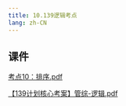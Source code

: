 ```yaml
---
title: 10.139逻辑考点
lang: zh-CN
---
```



## 课件
[考点10：排序.pdf](..%2F..%2Fpublic%2Flogic%2F3.%E9%80%BB%E8%BE%91-139%E5%88%86%2F10.139%E9%80%BB%E8%BE%91%E8%80%83%E7%82%B9%2F%E8%80%83%E7%82%B910%EF%BC%9A%E6%8E%92%E5%BA%8F.pdf)

[【139计划核心考案】管综-逻辑.pdf](..%2F..%2Fpublic%2Flogic%2F3.%E9%80%BB%E8%BE%91-139%E5%88%86%2F%E3%80%90139%E8%AE%A1%E5%88%92%E6%A0%B8%E5%BF%83%E8%80%83%E6%A1%88%E3%80%91%E7%AE%A1%E7%BB%BC-%E9%80%BB%E8%BE%91.pdf)



